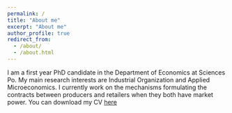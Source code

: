 ```yaml
---
permalink: /
title: "About me"
excerpt: "About me"
author_profile: true
redirect_from: 
  - /about/
  - /about.html
---
```


I am a first year PhD candidate in the Department of Economics at Sciences Po. My main research interests are Industrial Organization and Applied Microeconomics. I currently work on the mechanisms formulating the contracts between producers and retailers when they both have market power.
You can download my CV [here](http://nikizampetakis.github.io/files/CV_2023.pdf)
